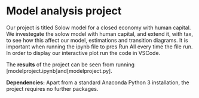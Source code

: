 # Model analysis project

Our project is titled Solow model for a closed economy with human capital. We investegate the solow model with human capital, and extend it, with tax, to see how this affect our model, estimations and transition diagrams. It is important when running the ipynb file to pres  Run All every time the file run. In order to display our interactive plot run the code in VSCode.

The **results** of the project can be seen from running [modelproject.ipynb]and[modelproject.py].

**Dependencies:** Apart from a standard Anaconda Python 3 installation, the project requires no further packages.